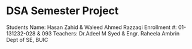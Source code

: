 # DSA Semester Project
Students Name: Hasan Zahid & Waleed Ahmed Razzaqi
Enrollment #: 01-131232-028 & 093 
Teachers: Dr.Adeel M Syed & Engr. Raheela Ambrin  
Dept of SE, BUIC
